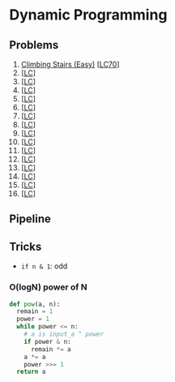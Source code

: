 # Dynamic Programming

## Problems

1. [Climbing Stairs (Easy)]()
[[LC70](https://leetcode.com/problems/climbing-stairs/description/)]
1. []()
[[LC]()]
1. []()
[[LC]()]
1. []()
[[LC]()]
1. []()
[[LC]()]
1. []()
[[LC]()]
1. []()
[[LC]()]
1. []()
[[LC]()]
1. []()
[[LC]()]
1. []()
[[LC]()]
1. []()
[[LC]()]
1. []()
[[LC]()]
1. []()
[[LC]()]
1. []()
[[LC]()]
1. []()
[[LC]()]
1. []()
[[LC]()]

## Pipeline

## Tricks

- `if n & 1`: odd

### O(logN) power of N
```python
def pow(a, n):
  remain = 1
  power = 1
  while power <= n:
    # a is input_a ^ power
    if power & n:
      remain *= a
    a *= a
    power >>= 1
  return a
```

